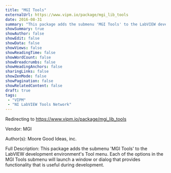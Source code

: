 ```yaml
---
title: "MGI Tools"
externalUrl: https://www.vipm.io/package/mgi_lib_tools
date: 2016-08-31
summary: "This package adds the submenu 'MGI Tools' to the LabVIEW development environment's Tool menu."
showSummary: true
showAuthor: false
showEdit: false
showData: false
showViews: false
showReadingTime: false
showWordCount: false
showBreadcrumbs: false
showHeadingAnchors: false
sharingLinks: false
showZenMode: false
showPagination: false
showRelatedContent: false
draft: true
tags:
 - "VIPM"
 - "NI LabVIEW Tools Network"
---
```


Redirecting to https://www.vipm.io/package/mgi_lib_tools

Vendor: MGI

Author(s): Moore Good Ideas, inc.
 
Full Description:
This package adds the submenu 'MGI Tools' to the LabVIEW development environment's Tool menu.  Each of the options in the MGI Tools submenu will launch a window or dialog that provides functionality that is useful during development.